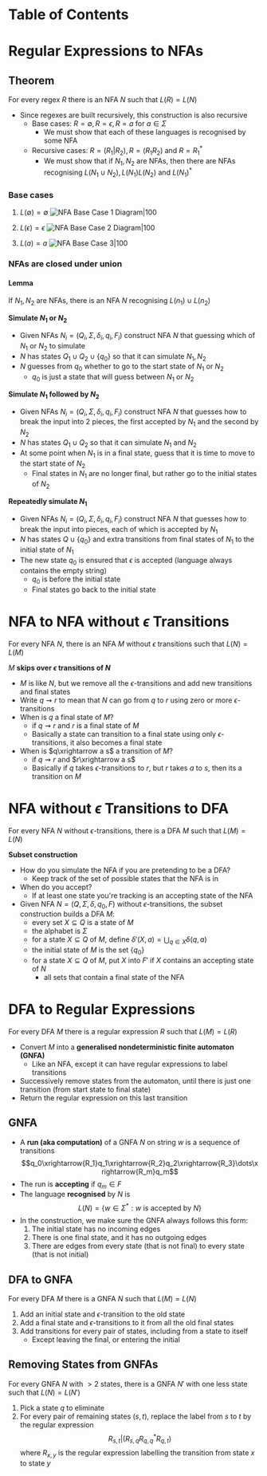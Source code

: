 # Table of Contents

# Regular Expressions to NFAs
## Theorem
For every regex $R$ there is an NFA $N$ such that $L(R)=L(N)$
- Since regexes are built recursively, this construction is also recursive
	- Base cases: $R=\emptyset, R=\epsilon, R=a$ for $a\in\Sigma$
		- We must show that each of these languages is recognised by some NFA
	- Recursive cases: $R=(R_1|R_2), R=(R_1R_2)$ and $R=R_1^*$
		- We must show that if $N_1, N_2$ are NFAs, then there are NFAs recognising $L(N_1\cup N_2), L(N_1)L(N_2)$ and $L(N_1)^*$
### Base cases
1. $L(\emptyset)=\emptyset$
	![NFA Base Case 1 Diagram|100](NFA_base_case_1.png) 
2. $L(\epsilon)={\epsilon}$
![NFA Base Case 2 Diagram|100](NFA_base_case_2.png)


3. $L(a) ={a}$
 ![NFA Base Case 3|100](NFA_base_case_3.png)
### NFAs are closed under union
#### Lemma
If $N_1, N_2$ are NFAs, there is an NFA $N$ recognising $L(n_1)\cup L(n_2)$

**Simulate $N_1$ or $N_2$**
- Given NFAs $N_i=(Q_i,\Sigma,\delta_i,q_i,F_i)$ construct NFA $N$ that guessing which of $N_1$ or $N_2$ to simulate
- $N$ has states $Q_1\cup Q_2\cup \lbrace q_0\rbrace$ so that it can simulate $N_1, N_2$
- $N$ guesses from $q_0$ whether to go to the start state of $N_1$ or $N_2$
	- $q_0$ is just a state that will guess between $N_1$ or $N_2$

**Simulate $N_1$ followed by $N_2$**
- Given NFAs $N_i=(Q_i,\Sigma,\delta_i,q_i,F_i)$ construct NFA $N$ that guesses how to break the input into 2 pieces, the first accepted by $N_1$ and the second by $N_2$
- $N$ has states $Q_1\cup Q_2$ so that it can simulate $N_1$ and $N_2$
- At some point when $N_1$ is in a final state, guess that it is time to move to the start state of $N_2$
	- Final states in $N_1$ are no longer final, but rather go to the initial states of $N_2$

**Repeatedly simulate $N_1$**
- Given NFAs $N_i=(Q_i,\Sigma,\delta_i,q_i,F_i)$ construct NFA $N$ that guesses how to break the input into pieces, each of which is accepted by $N_1$
- $N$ has states $Q\cup\lbrace q_0 \rbrace$ and extra transitions from final states of $N_1$ to the initial state of $N_1$
- The new state $q_0$ is ensured that $\epsilon$ is accepted (language always contains the empty string)
	- $q_0$ is before the initial state
	- Final states go back to the initial state
# NFA to NFA without $\epsilon$ Transitions
For every NFA $N$, there is an NFA $M$ without $\epsilon$ transitions such that $L(N)=L(M)$

$M$ **skips over $\epsilon$ transitions of $N$**
- $M$ is like $N$, but we remove all the $\epsilon$-transitions and add new transitions and final states
- Write $q\rightsquigarrow r$  to mean that $N$ can go from $q$ to $r$ using zero or more $\epsilon$-transitions
- When is $q$ a final state of $M$?
	- if $q\rightsquigarrow r$ and $r$ is a final state of $M$
	- Basically a state can transition to a final state using only $\epsilon$-transitions, it also becomes a final state
- When is $q\xrightarrow a s$ a transition of $M$?
	- if $q\rightsquigarrow r$ and $r\xrightarrow a s$
	- Basically if $q$ takes $\epsilon$-transitions to $r$, but $r$ takes $a$ to $s$, then its a transition on $M$
# NFA without $\epsilon$ Transitions to DFA
For every NFA $N$ without $\epsilon$-transitions, there is a DFA $M$ such that $L(M)=L(N)$

**Subset construction**
- How do you simulate the NFA if you are pretending to be a DFA?
	- Keep track of the set of possible states that the NFA is in
- When do you accept?
	- If at least one state you're tracking is an accepting state of the NFA
- Given NFA $N=(Q,\Sigma,\delta,q_0,F)$ without $\epsilon$-transitions, the subset construction builds a DFA $M$:
	- every set $X\subseteq Q$ is a state of $M$
	- the alphabet is $\Sigma$
	- for a state $X\subseteq Q$ of $M$, define $\delta'(X,a)=\bigcup_{q\in X}\delta(q,a)$ 
	- the initial state of $M$ is the set $\lbrace q_0\rbrace$
	- for a state $X\subseteq Q$ of $M$, put $X$ into $F'$ if $X$ contains an accepting state of $N$
		- all sets that contain a final state of the NFA

# DFA to Regular Expressions
For every DFA $M$ there is a regular expression $R$ such that $L(M)=L(R)$

- Convert $M$ into a **generalised nondeterministic finite automaton (GNFA)**
	- Like an NFA, except it can have regular expressions to label transitions
- Successively remove states from the automaton, until there is just one transition (from start state to final state)
- Return the regular expression on this last transition
## GNFA
- A **run (aka computation)** of a GNFA $N$ on string $w$ is a sequence of transitions
$$q_0\xrightarrow{R_1}q_1\xrightarrow{R_2}q_2\xrightarrow{R_3}\dots\xrightarrow{R_m}q_m$$
- The run is **accepting** if $q_m\in F$
- The language **recognised** by $N$ is
$$L(N)=\lbrace w\in\Sigma^*:w\text{ is accepted by }N\rbrace$$
- In the construction, we make sure the GNFA always follows this form:
	1. The initial state has no incoming edges
	2. There is one final state, and it has no outgoing edges
	3. There are edges from every state (that is not final) to every state (that is not initial)
## DFA to GNFA
For every DFA $M$ there is a GNFA $N$ such that $L(M)=L(N)$
1. Add an initial state and $\epsilon$-transition to the old state
2. Add a final state and $\epsilon$-transitions to it from all the old final states
3. Add transitions for every pair of states, including from a state to itself
	- Except leaving the final, or entering the initial

## Removing States from GNFAs
For every GNFA $N$ with $>2$ states, there is a GNFA $N'$ with one less state such that $L(N)=L(N')$
1. Pick a state $q$ to eliminate
2. For every pair of remaining states $(s,t)$, replace the label from $s$ to $t$ by the regular expression
$$R_{s,t}|(R_{s,q}R^*_{q,q}R_{q,t})$$
where $R_{x,y}$ is the regular expression labelling the transition from state $x$ to state $y$